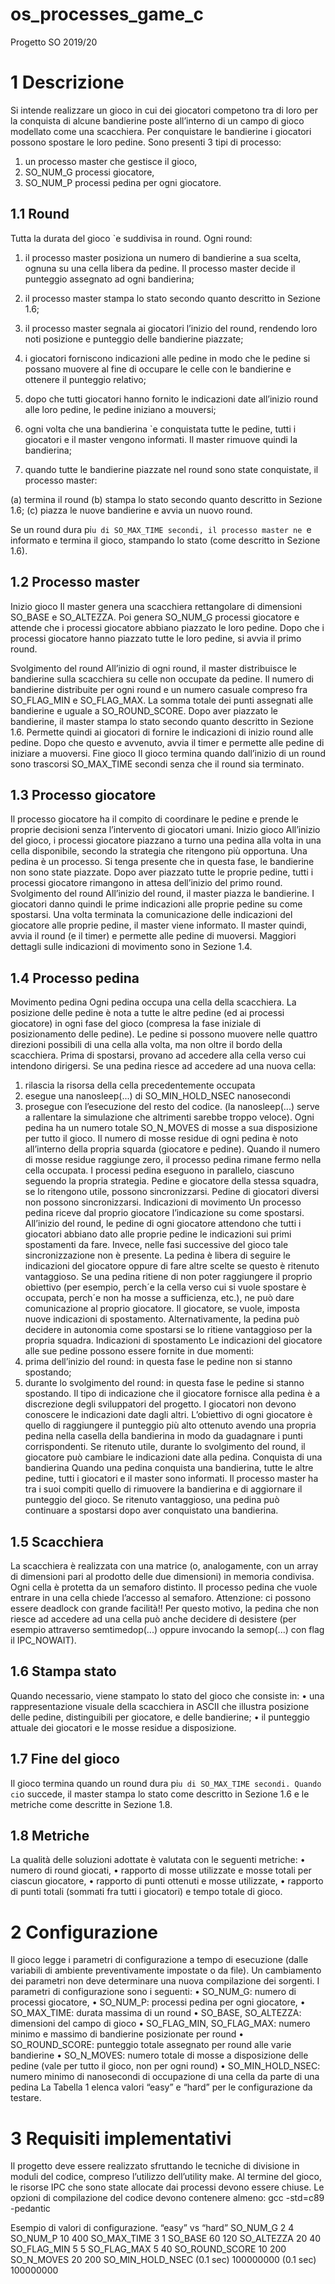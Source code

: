 # os_processes_game_c
Progetto SO 2019/20

# 1 Descrizione
Si intende realizzare un gioco in cui dei giocatori competono tra di loro per la conquista di alcune bandierine poste
all’interno di un campo di gioco modellato come una scacchiera. Per conquistare le bandierine i giocatori possono
spostare le loro pedine.
Sono presenti 3 tipi di processo:
1. un processo master che gestisce il gioco,
2. SO_NUM_G processi giocatore,
3. SO_NUM_P processi pedina per ogni giocatore.

## 1.1 Round
Tutta la durata del gioco `e suddivisa in round. Ogni round:

1. il processo master posiziona un numero di bandierine a sua scelta, ognuna su una cella libera da pedine. Il
processo master decide il punteggio assegnato ad ogni bandierina;

2. il processo master stampa lo stato secondo quanto descritto in Sezione 1.6;

3. il processo master segnala ai giocatori l’inizio del round, rendendo loro noti posizione e punteggio delle
bandierine piazzate;

4. i giocatori forniscono indicazioni alle pedine in modo che le pedine si possano muovere al fine di occupare le
celle con le bandierine e ottenere il punteggio relativo;

5. dopo che tutti giocatori hanno fornito le indicazioni date all’inizio round alle loro pedine, le pedine iniziano
a mouversi;

6. ogni volta che una bandierina `e conquistata tutte le pedine, tutti i giocatori e il master vengono informati. Il
master rimuove quindi la bandierina;

7. quando tutte le bandierine piazzate nel round sono state conquistate, il processo master:

(a) termina il round
(b) stampa lo stato secondo quanto descritto in Sezione 1.6;
(c) piazza le nuove bandierine e avvia un nuovo round.

Se un round dura pi`u di SO_MAX_TIME secondi, il processo master ne `e informato e termina il gioco, stampando lo
stato (come descritto in Sezione 1.6).

## 1.2 Processo master
Inizio gioco Il master genera una scacchiera rettangolare di dimensioni SO_BASE e SO_ALTEZZA. Poi genera
SO_NUM_G processi giocatore e attende che i processi giocatore abbiano piazzato le loro pedine. Dopo che i processi
giocatore hanno piazzato tutte le loro pedine, si avvia il primo round.

Svolgimento del round All’inizio di ogni round, il master distribuisce le bandierine sulla scacchiera su celle
non occupate da pedine. Il numero di bandierine distribuite per ogni round e un numero casuale compreso fra
SO_FLAG_MIN e SO_FLAG_MAX. La somma totale dei punti assegnati alle bandierine e uguale a SO_ROUND_SCORE.
Dopo aver piazzato le bandierine, il master stampa lo stato secondo quanto descritto in Sezione 1.6. Permette
quindi ai giocatori di fornire le indicazioni di inizio round alle pedine. Dopo che questo e avvenuto, avvia il timer
e permette alle pedine di iniziare a muoversi.
Fine gioco Il gioco termina quando dall’inizio di un round sono trascorsi SO_MAX_TIME secondi senza che il round
sia terminato.

## 1.3 Processo giocatore
Il processo giocatore ha il compito di coordinare le pedine e prende le proprie decisioni senza l’intervento di giocatori
umani.
Inizio gioco All’inizio del gioco, i processi giocatore piazzano a turno una pedina alla volta in una cella disponibile, secondo la strategia che ritengono più opportuna. Una pedina è un processo. Si tenga presente che in questa
fase, le bandierine non sono state piazzate. Dopo aver piazzato tutte le proprie pedine, tutti i processi giocatore
rimangono in attesa dell’inizio del primo round.
Svolgimento del round All’inizio del round, il master piazza le bandierine. I giocatori danno quindi le prime
indicazioni alle proprie pedine su come spostarsi. Una volta terminata la comunicazione delle indicazioni del
giocatore alle proprie pedine, il master viene informato. Il master quindi, avvia il round (e il timer) e permette alle
pedine di muoversi. Maggiori dettagli sulle indicazioni di movimento sono in Sezione 1.4.

## 1.4 Processo pedina
Movimento pedina Ogni pedina occupa una cella della scacchiera. La posizione delle pedine è nota a tutte
le altre pedine (ed ai processi giocatore) in ogni fase del gioco (compresa la fase iniziale di posizionamento delle
pedine). Le pedine si possono muovere nelle quattro direzioni possibili di una cella alla volta, ma non oltre il bordo
della scacchiera. Prima di spostarsi, provano ad accedere alla cella verso cui intendono dirigersi. Se una pedina
riesce ad accedere ad una nuova cella:
1. rilascia la risorsa della cella precedentemente occupata
2. esegue una nanosleep(...) di SO_MIN_HOLD_NSEC nanosecondi
3. prosegue con l’esecuzione del resto del codice.
(la nanosleep(...) serve a rallentare la simulazione che altrimenti sarebbe troppo veloce).
Ogni pedina ha un numero totale SO_N_MOVES di mosse a sua disposizione per tutto il gioco. Il numero di mosse
residue di ogni pedina è noto all’interno della propria squarda (giocatore e pedine). Quando il numero di mosse
residue raggiunge zero, il processo pedina rimane fermo nella cella occupata.
I processi pedina eseguono in parallelo, ciascuno seguendo la propria strategia.
Pedine e giocatore della stessa squadra, se lo ritengono utile, possono sincronizzarsi. Pedine di giocatori diversi
non possono sincronizzarsi.
Indicazioni di movimento Un processo pedina riceve dal proprio giocatore l’indicazione su come spostarsi.
All’inizio del round, le pedine di ogni giocatore attendono che tutti i giocatori abbiano dato alle proprie pedine le
indicazioni sui primi spostamenti da fare. Invece, nelle fasi successive del gioco tale sincronizzazione non è presente.
La pedina è libera di seguire le indicazioni del giocatore oppure di fare altre scelte se questo è ritenuto vantaggioso.
Se una pedina ritiene di non poter raggiungere il proprio obiettivo (per esempio, perch´e la cella verso cui si vuole
spostare è occupata, perch´e non ha mosse a sufficienza, etc.), ne può dare comunicazione al proprio giocatore.
Il giocatore, se vuole, imposta nuove indicazioni di spostamento. Alternativamente, la pedina può decidere in
autonomia come spostarsi se lo ritiene vantaggioso per la propria squadra.
Indicazioni di spostamento Le indicazioni del giocatore alle sue pedine possono essere fornite in due momenti:
1. prima dell’inizio del round: in questa fase le pedine non si stanno spostando;
2. durante lo svolgimento del round: in questa fase le pedine si stanno spostando.
Il tipo di indicazione che il giocatore fornisce alla pedina è a discrezione degli sviluppatori del progetto. I giocatori
non devono conoscere le indicazioni date dagli altri. L’obiettivo di ogni giocatore è quello di raggiungere il punteggio più alto ottenuto avendo una propria pedina nella casella della bandierina in modo da guadagnare i punti
corrispondenti. Se ritenuto utile, durante lo svolgimento del round, il giocatore può cambiare le indicazioni date
alla pedina.
Conquista di una bandierina Quando una pedina conquista una bandierina, tutte le altre pedine, tutti i
giocatori e il master sono informati. Il processo master ha tra i suoi compiti quello di rimuovere la bandierina
e di aggiornare il punteggio del gioco. Se ritenuto vantaggioso, una pedina può continuare a spostarsi dopo aver
conquistato una bandierina.

## 1.5 Scacchiera
La scacchiera è realizzata con una matrice (o, analogamente, con un array di dimensioni pari al prodotto delle due
dimensioni) in memoria condivisa. Ogni cella è protetta da un semaforo distinto. Il processo pedina che vuole
entrare in una cella chiede l’accesso al semaforo. Attenzione: ci possono essere deadlock con grande facilità!! Per
questo motivo, la pedina che non riesce ad accedere ad una cella può anche decidere di desistere (per esempio
attraverso semtimedop(...) oppure invocando la semop(...) con flag il IPC_NOWAIT).

## 1.6 Stampa stato
Quando necessario, viene stampato lo stato del gioco che consiste in:
• una rappresentazione visuale della scacchiera in ASCII che illustra posizione delle pedine, distinguibili per
giocatore, e delle bandierine;
• il punteggio attuale dei giocatori e le mosse residue a disposizione.

## 1.7 Fine del gioco
Il gioco termina quando un round dura pi`u di SO_MAX_TIME secondi. Quando ci`o succede, il master stampa lo stato
come descritto in Sezione 1.6 e le metriche come descritte in Sezione 1.8.

## 1.8 Metriche
La qualità delle soluzioni adottate è valutata con le seguenti metriche:
• numero di round giocati,
• rapporto di mosse utilizzate e mosse totali per ciascun giocatore,
• rapporto di punti ottenuti e mosse utilizzate,
• rapporto di punti totali (sommati fra tutti i giocatori) e tempo totale di gioco.

# 2 Configurazione
Il gioco legge i parametri di configurazione a tempo di esecuzione (dalle variabili di ambiente preventivamente
impostate o da file). Un cambiamento dei parametri non deve determinare una nuova compilazione dei sorgenti. I
parametri di configurazione sono i seguenti:
• SO_NUM_G: numero di processi giocatore,
• SO_NUM_P: processi pedina per ogni giocatore,
• SO_MAX_TIME: durata massima di un round
• SO_BASE, SO_ALTEZZA: dimensioni del campo di gioco
• SO_FLAG_MIN, SO_FLAG_MAX: numero minimo e massimo di bandierine posizionate per round
• SO_ROUND_SCORE: punteggio totale assegnato per round alle varie bandierine
• SO_N_MOVES: numero totale di mosse a disposizione delle pedine (vale per tutto il gioco, non per ogni round)
• SO_MIN_HOLD_NSEC: numero minimo di nanosecondi di occupazione di una cella da parte di una pedina
La Tabella 1 elenca valori “easy” e “hard” per le configurazione da testare.

# 3 Requisiti implementativi
Il progetto deve essere realizzato sfruttando le tecniche di divisione in moduli del codice, compreso l’utilizzo
dell’utility make.
Al termine del gioco, le risorse IPC che sono state allocate dai processi devono essere chiuse.
Le opzioni di compilazione del codice devono contenere almeno:
gcc -std=c89 -pedantic

Esempio di valori di configurazione.
“easy” vs “hard”
SO_NUM_G 2 4
SO_NUM_P 10 400
SO_MAX_TIME 3 1
SO_BASE 60 120
SO_ALTEZZA 20 40
SO_FLAG_MIN 5 5
SO_FLAG_MAX 5 40
SO_ROUND_SCORE 10 200
SO_N_MOVES 20 200
SO_MIN_HOLD_NSEC (0.1 sec) 100000000 (0.1 sec) 100000000
